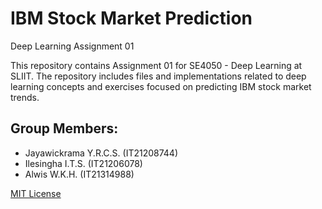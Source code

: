 # IBM Stock Market Prediction
Deep Learning Assignment 01

This repository contains Assignment 01 for SE4050 - Deep Learning at SLIIT. The repository includes files and implementations related to deep learning concepts and exercises focused on predicting IBM stock market trends.

## Group Members:

- Jayawickrama Y.R.C.S. (IT21208744)
- Ilesingha I.T.S. (IT21206078)
- Alwis W.K.H. (IT21314988)



[MIT License](License)
